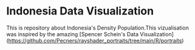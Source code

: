 # Indonesia Data Visualization
This is repository about Indonesia's Density Population.This vizualisation was inspired by the amazing [Spencer Schein's Data Visualization] (https://github.com/Pecners/rayshader_portraits/tree/main/R/portraits)

